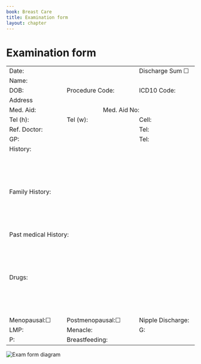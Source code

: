 ```yaml
---
book: Breast Care
title: Examination form
layout: chapter
---
```


# Examination form

<table style="width: 100%">
  <tbody>
    <tr>
      <td colspan="4" style="width: 16%">Date:</td>
      <td colspan="2" style="width: 16%">Discharge Sum ☐</td>
    </tr>
    <tr>
      <td>Name:</td>
      <td colspan="5">&nbsp;</td>
    </tr>
    <tr>
      <td colspan="2">DOB:</td>
      <td colspan="2">Procedure Code:</td>
      <td colspan="2">ICD10 Code:</td>
    </tr>
    <tr>
      <td colspan="6">Address</td>
    </tr>
    <tr>
      <td colspan="3">Med. Aid:</td>
      <td colspan="3">Med. Aid No:</td>
    </tr>
    <tr>
      <td colspan="2">Tel (h):</td>
      <td colspan="2">Tel (w):</td>
      <td colspan="2">Cell:</td>
    </tr>
    <tr>
      <td colspan="4">Ref. Doctor:</td>
      <td colspan="2">Tel:</td>
    </tr>
    <tr>
      <td>GP:</td>
      <td colspan="3">&nbsp;</td>
      <td>Tel:</td>
      <td>&nbsp;</td>
    </tr>
    <tr>
      <td colspan="6">History:
        <p>&nbsp;</p>
      <p>&nbsp;</p></td>
    </tr>
    <tr>
      <td colspan="6">Family History:
        <p>&nbsp;</p>
      <p>&nbsp;</p></td>
    </tr>
    <tr>
      <td colspan="6">Past medical History:
        <p>&nbsp;</p>
      <p>&nbsp;</p></td>
    </tr>
    <tr>
      <td colspan="6">Drugs:
        <p>&nbsp;</p>
      <p>&nbsp;</p></td>
    </tr>
    <tr>
      <td colspan="2">Menopausal:☐</td>
      <td colspan="2">Postmenopausal:☐</td>
      <td colspan="2">Nipple Discharge:</td>
    </tr>
    <tr>
      <td colspan="2">LMP:</td>
      <td colspan="2">Menacle:</td>
      <td colspan="2">G:</td>
    </tr>
    <tr>
      <td colspan="2">P:</td>
      <td colspan="4">Breastfeeding:</td>
    </tr>
  </tbody>
</table>

![Exam form diagram](images/fig-15-1.svg)
